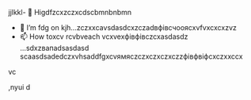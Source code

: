 jjlkkl- 👋 Higdfzcxzczxcdscbmnbnbmn
- 🌱 I’m fdg on kjh...zczxxcаvsdasdcxzczadвфівсчooяcxvfvxcxcxzvz
- 📫 How toxcv rcvbveach vcxvexфівфівczcxasdasdz ...sdxzвапadsasdasd
scaasdsadedczxvhsaddfgxcvямясzczxczxczxczzфівфвіфcxczxxccx
<!---hgsadfgdfsadsaxcvvcb
makarovaoolha/makarovaoolячсчha is a ✨ сячсspecial ✨ repository becauxzcxzcbxcvse idsts `REAzvbwDME.md` (this file) appears on your GitHvcxvxczxcub profile.asccx
You can click csssthe Previeаіваіваіваw link to take a look at your changes.asdasdazxcs
--->vc
,nyui
d
